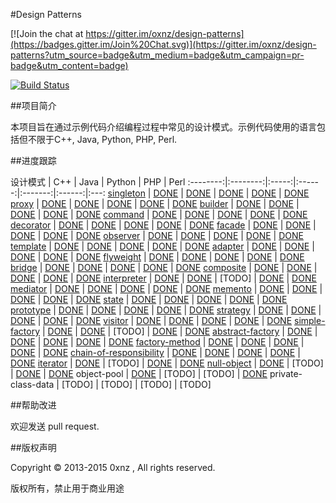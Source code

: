 #Design Patterns

[![Join the chat at https://gitter.im/oxnz/design-patterns](https://badges.gitter.im/Join%20Chat.svg)](https://gitter.im/oxnz/design-patterns?utm_source=badge&utm_medium=badge&utm_campaign=pr-badge&utm_content=badge)

[![Build Status](https://travis-ci.org/oxnz/design-patterns.svg?branch=master)](https://travis-ci.org/oxnz/design-patterns)

##项目简介

本项目旨在通过示例代码介绍编程过程中常见的设计模式。示例代码使用的语言包括但不限于C++, Java, Python, PHP, Perl.

##进度跟踪

设计模式 | C++ | Java | Python | PHP | Perl
:--------:|:--------:|:-----:|:------:|:-------:|:------:|:---:
[singleton](./src/singleton/singleton.md) | [DONE](./src/singleton/cpp) | [DONE](./src/java) | [DONE](./src/singleton/python) | [DONE](./src/singleton/php) | [DONE](./src/singleton/perl)
[proxy](./src/proxy/proxy.md) | [DONE](./src/proxy/cpp) | [DONE](./src/java) | [DONE](./src/proxy/python) | [DONE](./src/proxy/php) | [DONE](./src/proxy/perl)
[builder](./src/builder/builder.md) | [DONE](./src/builder/cpp) | [DONE](./src/java) | [DONE](./src/builder/python) | [DONE](./src/builder/php) | [DONE](./src/builder/perl)
[command](./src/command/command.md) | [DONE](./src/command/cpp) | [DONE](./src/java) | [DONE](./src/command/python) | [DONE](./src/command/php) | [DONE](./src/command/perl)
[decorator](./src/decorator/decorator.md) | [DONE](./src/decorator/cpp) | [DONE](./src/java) | [DONE](./src/decorator/python) | [DONE](./src/decorator/php) | [DONE](./src/decorator/perl)
[facade](./src/facade/facade.md) | [DONE](./src/facade/cpp) | [DONE](./src/java) | [DONE](./src/facade/python) | [DONE](./src/facade/php) | [DONE](./src/facade/perl)
[observer](./src/observer/observer.md) | [DONE](./src/observer/cpp) | [DONE](./src/java) | [DONE](./src/observer/python) | [DONE](./src/observer/php) | [DONE](./src/observer/perl)
[template](./src/template/template.md) | [DONE](./src/template/cpp) | [DONE](./src/java) | [DONE](./src/template/python) | [DONE](./src/template/php) | [DONE](./src/template/perl)
[adapter](./src/adapter/adapter.md) | [DONE](./src/adapter/cpp) | [DONE](./src/java) | [DONE](./src/adapter/python) | [DONE](./src/adapter/php) | [DONE](./src/adapter/perl)
[flyweight](./src/flyweight/flyweight.md) | [DONE](./src/flyweight/cpp) | [DONE](./src/java) | [DONE](./src/flyweight/python) | [DONE](./src/flyweight/php) | [DONE](./src/flyweight/perl)
[bridge](./src/bridge/bridge.md) | [DONE](./src/bridge/cpp) | [DONE](./src/java) | [DONE](./src/bridge/python) | [DONE](./src/bridge/php) | [DONE](./src/bridge/perl)
[composite](./src/composite/composite.md) | [DONE](./src/composite/cpp) | [DONE](./src/java) | [DONE](./src/composite/python) | [DONE](./src/composite/php) | [DONE](./src/composite/perl)
[interpreter](./src/interpreter/interpreter.md) | [DONE](./src/interpreter/cpp) | [DONE](./src/java) | [TODO] | [DONE](./src/interpreter/php) | [DONE](./src/interpreter/perl)
[mediator](./src/mediator/mediator.md) | [DONE](./src/mediator/cpp) | [DONE](./src/java) | [DONE](./src/mediator/python) | [DONE](./src/mediator/php) | [DONE](./src/mediator/perl)
[memento](./src/memento/memento.md) | [DONE](./src/memento/cpp) | [DONE](./src/java) | [DONE](./src/memento/python) | [DONE](./src/memento/php) | [DONE](./src/memento/perl)
[state](./src/state/state.md) | [DONE](./src/state/cpp) | [DONE](./src/java) | [DONE](./src/state/python) | [DONE](./src/state/php) | [DONE](./src/state/perl)
[prototype](./src/prototype/prototype.md) | [DONE](./src/prototype/cpp) | [DONE](./src/java) | [DONE](./src/prototype/python) | [DONE](./src/prototype/php) | [DONE](./src/prototype/perl)
[strategy](./src/strategy/strategy.md) | [DONE](./src/strategy/cpp) | [DONE](./src/java) | [DONE](./src/strategy/python) | [DONE](./src/strategy/php) | [DONE](./src/strategy/perl)
[visitor](./src/visitor/visitor.md) | [DONE](./src/visitor/cpp) | [DONE](./src/java) | [DONE](./src/visitor/python) | [DONE](./src/visitor/php) | [DONE](./src/visitor/perl)
[simple-factory](./src/simple-factory/simple-factory.md) | [DONE](./src/simple-factory/cpp) | [DONE](./src/simple-factory/java) | [TODO] | [DONE](./src/simple-factory/php) | [DONE](./src/simple-factory/perl)
[abstract-factory](./src/abstract-factory/abstract-factory.md) | [DONE](./src/abstract-factory/cpp) | [DONE](./src/abstract-factory/java) | [DONE](./src/abstract-factory/python) | [DONE](./src/abstract-factory/php) | [DONE](./src/abstract-factory/perl)
[factory-method](./src/factory-method/factory-method.md) | [DONE](./src/factory-method/cpp) | [DONE](./src/factory-method/java) | [DONE](./src/factory-method/python) | [DONE](./src/factory-method/php) | [DONE](./src/factory-method/perl)
[chain-of-responsibility](./src/chain-of-responsibility/chain-of-responsibility.md) | [DONE](./src/chain-of-responsibility/cpp) | [DONE](./src/chain-of-responsibility/java) | [DONE](./src/chain-of-responsibility/python) | [DONE](./src/chain-of-responsibility/php) | [DONE](./src/chain-of-responsibility/perl)
[iterator](./src/iterator/iterator.md) | [DONE](./src/iterator/cpp) | [TODO] | [DONE](./src/iterator/python) | [DONE](./src/iterator/perl)
[null-object](./src/null-object/null-object.md) | [DONE](./src/null-object/cpp) | [TODO] | [DONE](./src/null-object/python) | [DONE](./src/null-object/php)
object-pool | [DONE](./src/object-pool/object-pool.md) | [TODO] | [TODO] | [DONE](./src/object-pool/python)
private-class-data | [TODO] | [TODO] | [TODO] | [TODO]

<!-- [PHP](https://github.com/domnikl/DesignPatternsPHP) DONE -->


##帮助改进

欢迎发送 pull request.

##版权声明

Copyright © 2013-2015 0xnz , All rights reserved.

版权所有，禁止用于商业用途
